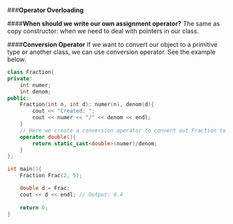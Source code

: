 ###**Operator Overloading**

####**When should we write our own assignment operator?**
The same as copy constructor: when we need to deal with pointers in our class.

####**Conversion Operator**
If we want to convert our object to a primitive type or another class, we can use conversion operator. See the example below.
```cpp
class Fraction{
private:
    int numer;
    int denom;
public:
    Fraction(int n, int d): numer(n), denom(d){
        cout << "Created: ";
        cout << numer << "/" << denom << endl;
    }
    // Here we create a conversion operator to convert out Fraction to double
    operator double(){
        return static_cast<double>(numer)/denom;
    }
};

int main(){
    Fraction Frac(2, 5);

    double d = Frac;
    cout << d << endl; // Output: 0.4
    
    return 0;
}
```
